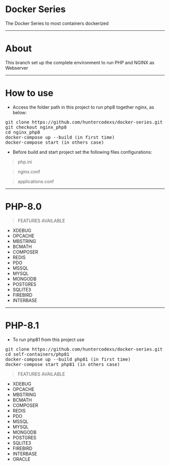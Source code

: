 
# Docker Series

The Docker Series to most containers dockerized

-----------------

# About

This branch set up the complete environment to run PHP and NGINX as Webserver


-----------------

# How to use

- Access the folder path in this project to run php8 together nginx, as below:  

<pre>
git clone https://github.com/huntercodexs/docker-series.git .
git checkout nginx_php8
cd nginx_php8
docker-compose up --build (in first time)
docker-compose start (in others case)
</pre>

- Before build and start project set the following files configurations:

> php.ini

> nginx.conf

> applications.conf

-----------------

# PHP-8.0

> FEATURES AVAILABLE

- XDEBUG
- OPCACHE
- MBSTRING
- BCMATH
- COMPOSER
- REDIS
- PDO
- MSSQL
- MYSQL
- MONGODB
- POSTGRES
- SQLITE3
- FIREBIRD
- INTERBASE

-----------------

# PHP-8.1

- To run php81 from this project use

<pre>
git clone https://github.com/huntercodexs/docker-series.git .
cd self-containers/php81
docker-compose up --build php81 (in first time)
docker-compose start php81 (in others case)
</pre>

> FEATURES AVAILABLE

- XDEBUG
- OPCACHE
- MBSTRING
- BCMATH
- COMPOSER
- REDIS
- PDO
- MSSQL
- MYSQL
- MONGODB
- POSTGRES
- SQLITE3
- FIREBIRD
- INTERBASE
- ORACLE


